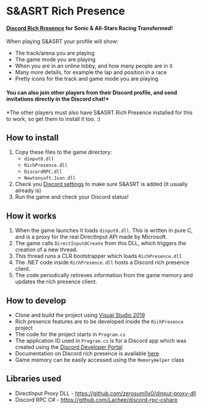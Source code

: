 # S&ASRT Rich Presence
#### [Discord Rich Rresence](https://discord.com/rich-presence) for Sonic & All-Stars Racing Transformed! ####

When playing S&ASRT your profile will show:
* The track/arena you are playing
* The game mode you are playing
* When you are in an online lobby, and how many people are in it
* Many more details, for example the lap and position in a race
* Pretty icons for the track and game mode you are playing

#### You can also join other players from their Discord profile, and send invitations directly in the Discord chat!* ####

*The other players must also have S&ASRT Rich Presence installed for this to work, so get them to install it too. :)
## How to install
1. Copy these files to the game directory:
   - `dinput8.dll`
   - `RichPresence.dll`
   - `DiscordRPC.dll`
   - `Newtonsoft.Json.dll`
2. Check you [Discord settings](https://i2.wp.com/www.techjunkie.com/wp-content/uploads/2020/08/Screenshot-21.png) to make sure S&ASRT is added (it usually already is)
3. Run the game and check your Discord status!

## How it works
1. When the game launches it loads `dinput8.dll`. This is written in pure C, and is a proxy for the real DirectInput API made by Microsoft.
2. The game calls `DirectInput8Create` from this DLL, which triggers the creation of a new thread.
3. This thread runs a CLR bootstrapper which loads `RichPresence.dll`
4. The .NET code inside `RichPresence.dll` hosts a Discord rich presence client.
5. The code periodically retireves information from the game memory and updates the rich presence client.

## How to develop
* Clone and build the project using [Visual Studio 2019](https://visualstudio.microsoft.com/downloads/)
* Rich presence features are to be developed inside the `RichPresence` project
* The code for the project starts in `Program.cs`
* The application ID used in `Program.cs` is for a Discord app which was created using the [Discord Developer Portal](https://discord.com/developers/applications)
* Documentation on Discord rich presence is available [here](https://discord.com/developers/docs/rich-presence/how-to)
* Game memory can be easily accessed using the `MemoryHelper` class

## Libraries used
* DirectInput Proxy DLL - https://github.com/zerosum0x0/dinput-proxy-dll
* Discord RPC C# - https://github.com/Lachee/discord-rpc-csharp
